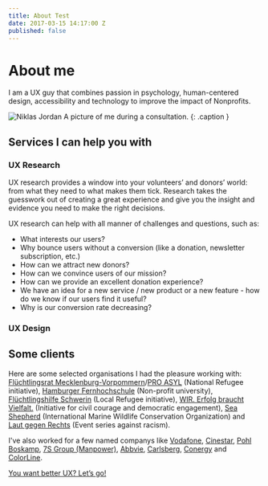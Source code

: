 ```yaml
---
title: About Test
date: 2017-03-15 14:17:00 Z
published: false
---
```


# About me

<p class="lead">I am a UX guy that combines passion in psychology, human-centered design, accessibility and technology to improve the impact of Nonprofits.</p>

![Niklas Jordan](uploads/niklas-jordan.jpg)
A picture of me during a consultation.
{: .caption }

## Services I can help you with

### UX Research
UX research provides a window into your volunteers’ and donors’ world: from what they need to what makes them tick. Research takes the guesswork out of creating a great experience and give you the insight and evidence you need to make the right decisions.

UX research can help with all manner of  challenges and questions, such as:
- What interests our users?
- Why bounce users without a conversion (like a donation, newsletter subscription, etc.)
- How can we attract new donors?
- How can we convince users of our mission?
- How can we provide an excellent donation experience?
- We have an idea for a new service / new product or a new feature - how do we know if our users find it useful?
- Why is our conversion rate decreasing?

### UX Design


## Some clients
Here are some selected organisations I had the pleasure working with: <a href="#">Flüchtlingsrat Mecklenburg-Vorpommern</a>/<a href="#">PRO ASYL</a> (National Refugee initiative), <a href="#">Hamburger Fernhochschule</a> (Non-profit university), <a href="#">Flüchtlingshilfe Schwerin</a> (Local Refugee initiative), <a href="#">WIR. Erfolg braucht Vielfalt.</a> (Initiative for civil courage and democratic engagement), <a href="#">Sea Shepherd</a> (International Marine Wildlife Conservation Organization) and <a href="#">Laut gegen Rechts</a> (Event series against racism).

I've also worked for a few named companys like [Vodafone](https://www.vodafone.de/), [Cinestar](http://www.cinestar.de/), [Pohl Boskamp](http://www.pohl-boskamp.de/), [7S Group (Manpower)](http://www.7s.com/de), [Abbvie](http://www.abbvie.de/), [Carlsberg](http://www.carlsberg.de/), [Conergy](http://www.conergy.de/) and [ColorLine](http://www.colorline.de/).

<a href="#" target="_blank" class="prime-actn">You want better UX? Let’s go!</a>
